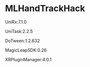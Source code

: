 # MLHandTrackHack

UniRx:7.1.0

UniTask:2.2.5

DoTween:1.2.632

MagicLeapSDK:0.26

XRPluginManager:4.0.1
